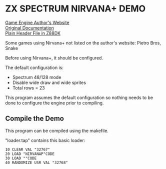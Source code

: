 # ZX SPECTRUM NIRVANA+ DEMO
[Game Engine Author's Website](https://www.ime.usp.br/~einar/bifrost/)  
[Original Documentation](https://github.com/z88dk/z88dk/tree/master/libsrc/target/zx-libs/nirvanap)  
[Plain Header File in Z88DK](https://github.com/z88dk/z88dk/blob/master/include/_DEVELOPMENT/clang/arch/zx/nirvana%2B.h)

Some games using Nirvana+ not listed on the author's website:  Pietro Bros, Snake

Before using Nirvana+, it should be configured.

The default configuration is:

 * Spectrum 48/128 mode
 * Disable wide draw and wide sprites
 * Total rows = 23

This program assumes the default configuration so nothing needs to be done to configure the engine prior to compiling.

## Compile the Demo

This program can be compiled using the makefile.

"loader.tap" contains this basic loader:

```
10 CLEAR VAL "32767"
20 LOAD "NIRVANAP"CODE
30 LOAD ""CODE
40 RANDOMIZE USR VAL "32768"
```
